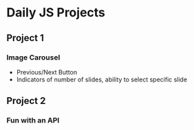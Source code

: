 # Daily JS Projects

## Project 1

### Image Carousel

* Previous/Next Button
* Indicators of number of slides, ability to select specific slide 

## Project 2

### Fun with an API